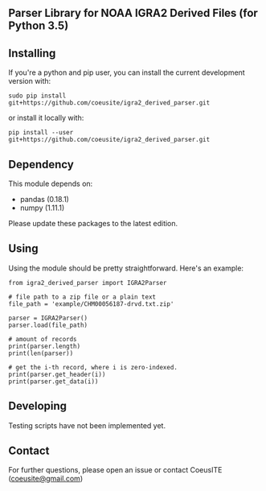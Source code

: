 Parser Library for NOAA IGRA2 Derived Files (for Python 3.5)
--------------------------------

Installing
-------------------------------
If you're a python and pip user, you can install the current development version with:

```
sudo pip install git+https://github.com/coeusite/igra2_derived_parser.git
```

or install it locally with:

```
pip install --user git+https://github.com/coeusite/igra2_derived_parser.git
```

Dependency
------------------------------
This module depends on:
* pandas (0.18.1)
* numpy (1.11.1)

Please update these packages to the latest edition.


Using
------------------------------
Using the module should be pretty straightforward. Here's an example:

```
from igra2_derived_parser import IGRA2Parser

# file path to a zip file or a plain text
file_path = 'example/CHM00056187-drvd.txt.zip'

parser = IGRA2Parser()
parser.load(file_path)

# amount of records
print(parser.length)
print(len(parser))

# get the i-th record, where i is zero-indexed.
print(parser.get_header(i))
print(parser.get_data(i))
```

Developing
--------------------------------
Testing scripts have not been implemented yet.


Contact
--------------------------------
For further questions, please open an issue or contact CoeusITE (coeusite@gmail.com)
